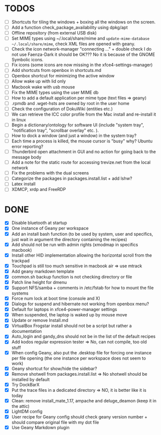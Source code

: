 # TODOS
- [ ] Shortcuts for tiling the windows + boxing all the windows on the screen.
- [ ] Add a function check_package_availability using dpkg/apt
- [ ] Offline repository (from external USB disk)
- [ ] Set MIME types using ~/.local/share/mime and `update-mime-database ~/.local/share/mime`, check XML files are opened with geany.
- [ ] Check the icon network-manager "connecting ..." + double check I do not use Faenza-Dark it should be OK??? No it is because of the GNOME Symbolic icons.
- [ ] Fix icons (some icons are now missing in the xfce4-settings-manager)
- [ ] Add shortcuts from openbox in shortcuts.md
- [ ] Openbox shortcut for minimizing the active window
- [ ] Allow wake up with lid only
- [ ] Macbook wake with usb mouse
- [ ] Fix the MIME types using the user MIME db
- [ ] How to add a default application per mime type (text files => geany)
- [ ] .rpmdb and .wget-hsts are owned by root in the user home
- [ ] Check the configuration of DokuWiki (entities etc.)
- [ ] We can retrieve the ICC color profile from the Mac install and re-install it in linux
- [ ] Begin a dictionary/ontology for software UI (include "system tray", "notification tray", "scrollbar overlay" etc. ).
- [ ] How to dock a window (and just a window) in the system tray?
- [ ] Each time a process is killed, the mouse cursor is "busy" why? Ubuntu error reporting?
- [ ] Thunderbird open attachment in GUI and no action for going back to the message body
- [ ] Add a note for the static route for accessing trevize.net from the local network
- [ ] Fix the problems with the dual screens
- [ ] Categorize the packages in packages.install.list + add lshw?
- [ ] Latex install
- [ ] XDMCP, xrdp and FreeRDP

# DONE
- [x] Disable bluetooth at startup
- [x] One instance of Geany per workspace
- [x] Add an install bash function (to be used by system, user and specifics, just wait in argument the directory containing the recipes)
- [x] Add should not be run with admin rights (xmodmap in specifics macbook)
- [x] Install other HID implementation allowing the horizontal scroll from the trackpad
- [x] Touchpad is still too much sensitive in macbook air => use mtrack
- [x] Add geany markdown template
- [x] common.sh backup function is not checking directory or file
- [x] Patch line height for dmenu
- [x] Support NFS/samba + comments in /etc/fstab for how to mount the file systems
- [x] Force num lock at boot time (console and X)
- [x] Dialogs for suspend and hibernate not working from openbox menu?
- [x] Default for laptops in xfce4-power-manager settings
- [x] When suspended, the laptop is waked up by mouse move
- [x] Update or remove Install.md
- [x] VirtualBox Frogstar install should not be a script but rather a documentation
- [x] Auto_login and gandy_dns should not be in the list of the default recipes
- [x] Add kodos regular expression tester => No, can not compile, too old stuff
- [x] When config Geany, also put the .desktop file for forcing one instance per file opening (the one instance per workspace does not seem to work)
- [x] Geany shortcut for show/hide the sidebar?
- [x] Remove shotwell from packages.install.list => No shotwell should be installed by default
- [x] Try DockBarX
- [x] Put the trace files in a dedicated directory => NO, it is better like it is today
- [x] Clean: remove install_mate_1.17, ampache and deluge_deamon (keep it in the attic)
- [x] LightDM config
- [x] User recipe for Geany config should check geany version number + should compare original file with my dot file
- [x] Use Geany Markdown plugin
